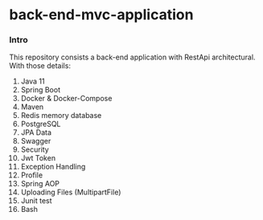 # back-end-mvc-application

### Intro

This repository consists a back-end application with RestApi architectural. With those details: 

1. Java 11
2. Spring Boot
3. Docker & Docker-Compose
4. Maven
5. Redis memory database
6. PostgreSQL
7. JPA Data
8. Swagger
9. Security
10. Jwt Token
11. Exception Handling
12. Profile
13. Spring AOP
14. Uploading Files (MultipartFile)
15. Junit test
16. Bash

